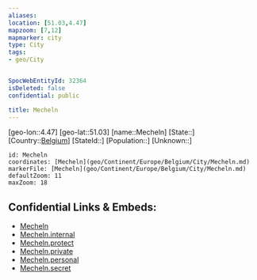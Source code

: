 ```yaml
---
aliases: 
location: [51.03,4.47]
mapzoom: [7,12] 
mapmarker: city 
type: City
tags:
- geo/City


SpocWebEntityId: 32364
isDeleted: false
confidential: public

title: Mecheln
---
```

[geo-lon::4.47]
[geo-lat::51.03]
[name::Mecheln]
[State::]
[Country::[Belgium](geo/Continent/Europe/Belgium.md)]
[StateId::]
[Population::]
[Unknown::]


```leaflet
id: Mecheln
coordinates: [Mecheln](geo/Continent/Europe/Belgium/City/Mecheln.md)
markerFile: [Mecheln](geo/Continent/Europe/Belgium/City/Mecheln.md)
defaultZoom: 11 
maxZoom: 18
```


## Confidential Links & Embeds: 
- [Mecheln](../../../../../../_public/geo/Continent/Europe/Belgium/City/Mecheln.md) 
- [Mecheln.internal](../../../../../../_internal/geo/Continent/Europe/Belgium/City/Mecheln.internal.md) 
- [Mecheln.protect](../../../../../../_protect/geo/Continent/Europe/Belgium/City/Mecheln.protect.md) 
- [Mecheln.private](../../../../../../_private/geo/Continent/Europe/Belgium/City/Mecheln.private.md) 
- [Mecheln.personal](../../../../../../_personal/geo/Continent/Europe/Belgium/City/Mecheln.personal.md) 
- [Mecheln.secret](../../../../../../_secret/geo/Continent/Europe/Belgium/City/Mecheln.secret.md) 
